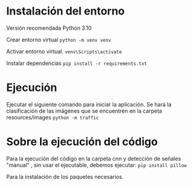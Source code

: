 # Instalación del entorno
Versión recomendada Python 3.10

Crear entorno virtual `python -m venv venv`

Activar entorno virtual. `venv\Scripts\activate`

Instalar dependencias `pip install -r requirements.txt`

# Ejecución
Ejecutar el siguiente comando para iniciar la aplicación. Se hará la clasificación de las imágenes que se encuentren en la carpeta resources/images
`python -m traffic`

# Sobre la ejecución del código 
Para la ejecución del código en la carpeta cnn y detección de señales "manual" , sin usar el ejecutable, debemos ejecutar: 
`pip install pillow`

Para la instalación de los paquetes necesarios.
